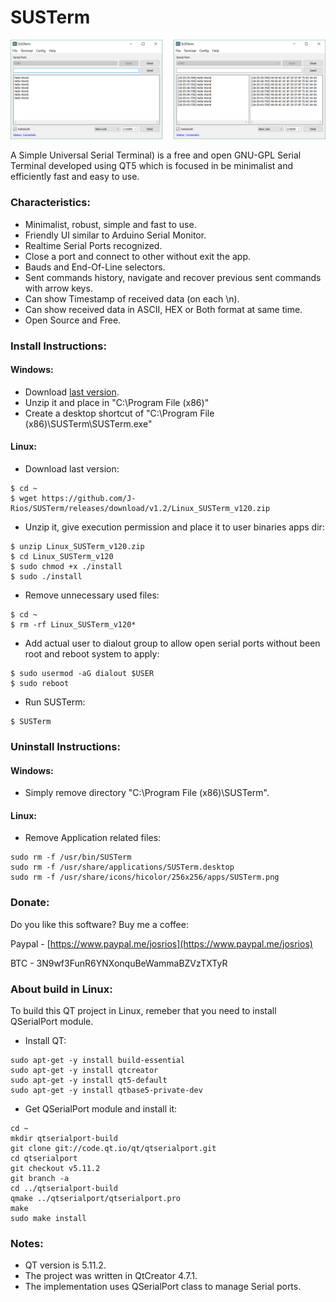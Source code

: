 # SUSTerm

![SUSTerm GUI](https://github.com/J-Rios/SUSTerm/raw/master/SUSTerm/res/SUSTerm_GUI.png)

A Simple Universal Serial Terminal) is a free and open GNU-GPL Serial Terminal developed using QT5 which is focused in be minimalist and efficiently fast and easy to use.

### Characteristics:
  * Minimalist, robust, simple and fast to use.
  * Friendly UI similar to Arduino Serial Monitor.
  * Realtime Serial Ports recognized.
  * Close a port and connect to other without exit the app.
  * Bauds and End-Of-Line selectors.
  * Sent commands history, navigate and recover previous sent commands with arrow keys.
  * Can show Timestamp of received data (on each \n).
  * Can show received data in ASCII, HEX or Both format at same time.
  * Open Source and Free.

### Install Instructions:
#### Windows:
  * Download [last version](https://github.com/J-Rios/SUSTerm/releases/download/v1.2/Windows_SUSTerm_v120.zip).
  * Unzip it and place in "C:\Program File (x86)"
  * Create a desktop shortcut of "C:\Program File (x86)\SUSTerm\SUSTerm.exe"

#### Linux:
  * Download last version:
  ```
  $ cd ~
  $ wget https://github.com/J-Rios/SUSTerm/releases/download/v1.2/Linux_SUSTerm_v120.zip
  ```
  
  * Unzip it, give execution permission and place it to user binaries apps dir:
  ```
  $ unzip Linux_SUSTerm_v120.zip
  $ cd Linux_SUSTerm_v120
  $ sudo chmod +x ./install
  $ sudo ./install
  ```
  
  * Remove unnecessary used files:
  ```
  $ cd ~
  $ rm -rf Linux_SUSTerm_v120*
  ```
  
  * Add actual user to dialout group to allow open serial ports without been root and reboot system to apply:
  ```
  $ sudo usermod -aG dialout $USER
  $ sudo reboot
  ```
  
  * Run SUSTerm:
  ```
  $ SUSTerm
  ```

### Uninstall Instructions:
#### Windows:
  * Simply remove directory "C:\Program File (x86)\SUSTerm\".

#### Linux:
  * Remove Application related files:
  ```
  sudo rm -f /usr/bin/SUSTerm
  sudo rm -f /usr/share/applications/SUSTerm.desktop
  sudo rm -f /usr/share/icons/hicolor/256x256/apps/SUSTerm.png
  ```

### Donate:
Do you like this software? Buy me a coffee:
  
  Paypal - [https://www.paypal.me/josrios](https://www.paypal.me/josrios)
  
  BTC    - 3N9wf3FunR6YNXonquBeWammaBZVzTXTyR

### About build in Linux:

To build this QT project in Linux, remeber that you need to install QSerialPort module.

- Install QT:
```
sudo apt-get -y install build-essential
sudo apt-get -y install qtcreator
sudo apt-get -y install qt5-default
sudo apt-get -y install qtbase5-private-dev
```

- Get QSerialPort module and install it:
```
cd ~
mkdir qtserialport-build
git clone git://code.qt.io/qt/qtserialport.git
cd qtserialport
git checkout v5.11.2
git branch -a
cd ../qtserialport-build
qmake ../qtserialport/qtserialport.pro
make
sudo make install
```

### Notes:
- QT version is 5.11.2.
- The project was written in QtCreator 4.7.1.
- The implementation uses QSerialPort class to manage Serial ports.

